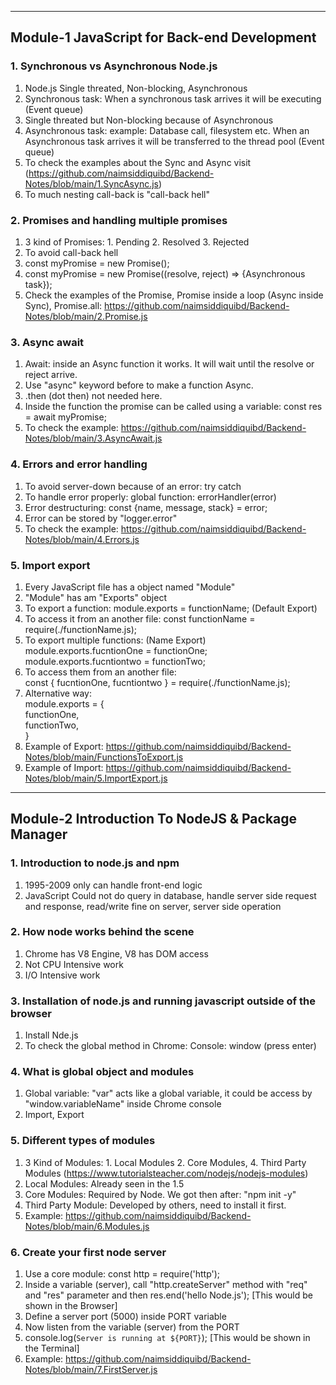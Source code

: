 ----------------------------------
Module-1 JavaScript for Back-end Development
----------------------------------
### 1. Synchronous vs Asynchronous Node.js
1. Node.js Single threated, Non-blocking, Asynchronous
2. Synchronous task: When a synchronous task arrives it will be executing (Event queue)
3. Single threated but Non-blocking because of Asynchronous
4. Asynchronous task: example: Database call, filesystem etc. When an Asynchronous task arrives it will be transferred to the thread pool (Event queue)
5. To check the examples about the Sync and Async visit (https://github.com/naimsiddiquibd/Backend-Notes/blob/main/1.SyncAsync.js)
6. To much nesting call-back is "call-back hell"

### 2. Promises and handling multiple promises
1. 3 kind of Promises: 1. Pending 2. Resolved 3. Rejected
2. To avoid call-back hell
3. const myPromise = new Promise();
4. const myPromise = new Promise((resolve, reject) => {Asynchronous task});
5. Check the examples of the Promise, Promise inside a loop (Async inside Sync), Promise.all: https://github.com/naimsiddiquibd/Backend-Notes/blob/main/2.Promise.js

### 3. Async await
1. Await: inside an Async function it works. It will wait until the resolve or reject arrive.
2. Use "async" keyword before to make a function Async.
3. .then (dot then) not needed here.
4. Inside the function the promise can be called using a variable: const res = await myPromise;
5. To check the example: https://github.com/naimsiddiquibd/Backend-Notes/blob/main/3.AsyncAwait.js

### 4. Errors and error handling
1. To avoid server-down because of an error: try catch
2. To handle error properly: global function: errorHandler(error)
3. Error destructuring: const {name, message, stack} = error;
4. Error can be stored by "logger.error"
5. To check the example: https://github.com/naimsiddiquibd/Backend-Notes/blob/main/4.Errors.js

### 5. Import export
1. Every JavaScript file has a object named "Module"
2. "Module" has am "Exports" object
3. To export a function: module.exports = functionName; (Default Export)
4. To access it from an another file: const functionName = require(./functionName.js);
5. To export multiple functions: (Name Export)
module.exports.fucntionOne = functionOne;<br>
module.exports.fucntiontwo = functionTwo;
6. To access them from an another file:<br>
const { fucntionOne, fucntiontwo } = require(./functionName.js);
7. Alternative way:<br>
module.exports = {<br>
    functionOne,<br>
    functionTwo,<br>
}
8. Example of Export: https://github.com/naimsiddiquibd/Backend-Notes/blob/main/FunctionsToExport.js
9. Example of Import: https://github.com/naimsiddiquibd/Backend-Notes/blob/main/5.ImportExport.js

----------------------------------
Module-2 Introduction To NodeJS & Package Manager
----------------------------------
### 1. Introduction to node.js and npm
1. 1995-2009 only can handle front-end logic
2. JavaScript Could not do query in database, handle server side request and response, read/write fine on server, server side operation

### 2. How node works behind the scene
1. Chrome has V8 Engine, V8 has DOM access
2. Not CPU Intensive work
3. I/O Intensive work

### 3. Installation of node.js and running javascript outside of the browser
1. Install Nde.js
2. To check the global method in Chrome: Console: window (press enter)

### 4. What is global object and modules
1. Global variable: "var" acts like a global variable, it could be access by "window.variableName" inside Chrome console
2. Import, Export

### 5. Different types of modules
1. 3 Kind of Modules: 1. Local Modules 2. Core Modules, 4. Third Party Modules (https://www.tutorialsteacher.com/nodejs/nodejs-modules)
2. Local Modules: Already seen in the 1.5
3. Core Modules: Required by Node. We got then after: "npm init -y"
4. Third Party Module: Developed by others, need to install it first.
5. Example: https://github.com/naimsiddiquibd/Backend-Notes/blob/main/6.Modules.js

### 6. Create your first node server
1. Use a core module: const http = require('http');
2. Inside a variable (server), call "http.createServer" method with "req" and "res" parameter and then res.end('hello Node.js'); [This would be shown in the Browser]
3. Define a server port (5000) inside PORT variable
4. Now listen from the variable (server) from the PORT
5. console.log(`Server is running at ${PORT}`); [This would be shown in the Terminal]
6. Example: https://github.com/naimsiddiquibd/Backend-Notes/blob/main/7.FirstServer.js